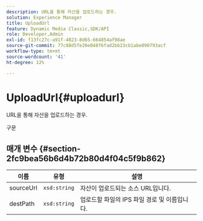 ```yaml
---
description: URL을 통해 자산을 업로드하는 경우.
solution: Experience Manager
title: UploadUrl
feature: Dynamic Media Classic,SDK/API
role: Developer,Admin
exl-id: f13fc27c-a91f-4823-8d65-664854af98ae
source-git-commit: 77c88d5fe20e048f6fad2bb23cb1abe090793acf
workflow-type: tm+mt
source-wordcount: '41'
ht-degree: 12%

---
```


# UploadUrl{#uploadurl}

URL을 통해 자산을 업로드하는 경우.

구문

## 매개 변수 {#section-2fc9bea56b6d4b72b80d4f04c5f9b862}

| 이름 | 유형 | 설명 |
|---|---|---|
| sourceUrl | `xsd:string` | 자산이 업로드되는 소스 URL입니다. |
| destPath | `xsd:string` | 업로드할 파일의 IPS 파일 경로 및 이름입니다. |
